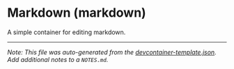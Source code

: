 
# Markdown (markdown)

A simple container for editing markdown.





---

_Note: This file was auto-generated from the [devcontainer-template.json](https://github.com/mysmartspaces/creativeclouds/blob/main/src/markdown/devcontainer-template.json).  Add additional notes to a `NOTES.md`._
